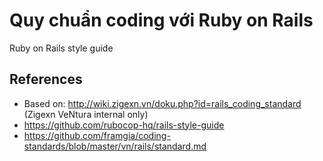 # Quy chuẩn coding với Ruby on Rails
Ruby on Rails style guide

## References
- Based on: http://wiki.zigexn.vn/doku.php?id=rails_coding_standard (Zigexn VeNtura internal only)
- https://github.com/rubocop-hq/rails-style-guide
- https://github.com/framgia/coding-standards/blob/master/vn/rails/standard.md
